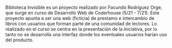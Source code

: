 Biblioteca Invisible es un proyecto realizado por Facundo Rodríguez Orge, que surge en curso de Desarrollo Web de Coderhouse (5/21 - 7/21).
Este proyecto apunta a ser una web (ficticia) de prestamo e intercambio de libros con usuarios que forman parte de
 una comunidad de lectores. Lo realizado en el curso se centra en la presentación de la iniciativa, por lo tanto no
  se desarrolla una interfaz donde los eventuales usuarios harían uso del producto.